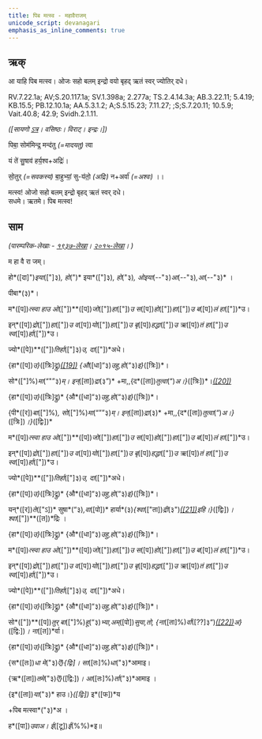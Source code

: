 ```yaml
---
title: पिब मत्स्व - महावैराजम्  
unicode_script: devanagari  
emphasis_as_inline_comments: true
---   
```


## ऋक्

आ याहि पिब मत्स्व। ओजः सहो बलम् इन्द्रो वयो बृहद् ऋतं स्वर् ज्योतिर् दधे।

RV.7.22.1a; AV;S.20.117.1a; SV.1.398a; 2.277a; TS.2.4.14.3a; AB.3.22.11; 5.4.19; KB.15.5; PB.12.10.1a; AA.5.3.1.2; A;S.5.15.23; 7.11.27; ;S;S.7.20.11; 10.5.9; Vait.40.8; 42.9; Svidh.2.1.11.

*([सायणो [ऽत्र](https://www.google.com/url?q=https://archive.org/stream/RgVedaWithSayanasCommentaryPart3/rv_sayanabhasya_part3%23page/n413/mode/2up&sa=D&ust=1542425956232000)। वसिष्ठः। विराट्। इन्द्रः।])*

पिबा॒ सोम॑मिन्द्र॒ मन्द॑तु *(=मादयतु)* त्वा

यं ते॑ सु॒षाव॑ हर्य॒श्व+अद्रिः॑।

सो॒तुर् *(=सवकस्य)* बा॒हुभ्यां॒ सु-य॑तो॒ *(अद्रिः)* न+अर्वा॑ *(=अश्वः)* ।।

मत्स्व! ओजो सहो बलम् इन्द्रो बृहद् ऋतं स्वर् दधे।  
सधमे। ऋतमे। पिब मत्स्व!

## साम

*(पारम्परिक-लेखाः - [१९३७-लेखा](https://www.google.com/url?q=https://archive.org/stream/sAmaveda-jaiminIya-paravastu-paramparA-docs/AASHEERVACHANA%2520SAAMAANI%23page/n6/mode/1up&sa=D&ust=1542425956233000)। [२०१५-लेखा](https://www.google.com/url?q=https://archive.org/stream/sAmaveda-jaiminIya-paravastu-paramparA-docs/AASHEERVACHANA%2520SAAMAANI%23page/n6/mode/1up&sa=D&ust=1542425956233000)। )*

म हा वै रा जम्।

हो*([दा]")*इया*(["]३)*, हो*(")* इया*(["]३)*, हो*("३)*, ओइया*(--"३)*आ*(--"३)*,आ*(--"३)* ।

पीबा*(३)*।

म*([प])*त्स्वा हाउ ओ*(["])**([प])*जो*(["])*हा*(["])*उ स*([प])*हो*(["])*हा*(["])*उ ब*([प])*लं हा*(["])*उ।

इन्*([प])*द्रो*(["])*हा*(["])*उ व*([प])*यो*(["])*हा*(["])*उ बृ*([प])*हद्धा*(["])*उ ऋ*([प])*तं हा*(["])*उ स्व*([प])*र्हा*(["])*उ।

ज्यो*([पे])**(["])*तिर्हा*(["]३)*उ, दा*(["])*अधे।

{हा*([प])*उ}*([त्रिः]द्रु)*[*([19])*](#ftnt19) {औ*([धा]“३)*उहु,हो*(“३)*इ}*([त्रिः])*।

सो*(["]%)*मा*(“"”३)*म्। इन्*([ता])*द्रा*(३”)* +मा,,{द*([ता])*तुत्वा*(“)*अ।}*([त्रिः])*।[*([20])*](#ftnt20)

{हा*([प])*उ}*([त्रिः]द्रु)* {औ*([धा]“३)*उहु,हो*(“३)*इ}*([त्रिः])*।

{पी*([र])*बा*(["]%)*, सो*(["]%)*मा*(“””३)*म्। इन्*([ता])*द्रा*(३)*  +मा,,{द*([ता])*तुत्वा*(“)*अ।}*([त्रिः])*।}*([द्विः])*

म*([प])*त्स्वा हाउ ओ*(["])**([प])*जो*(["])*हा*(["])*उ स*([प])*हो*(["])*हा*(["])*उ ब*([प])*लं हा*(["])*उ।

इन्*([प])*द्रो*(["])*हा*(["])*उ व*([प])*यो*(["])*हा*(["])*उ बृ*([प])*हद्धा*(["])*उ ऋ*([प])*तं हा*(["])*उ स्व*([प])*र्हा*(["])*उ।

ज्यो*([पे])**(["])*तिर्हा*(["]३)*उ, दा*(["])*अधे।

{हा*([प])*उ}*([त्रिः]द्रु)* {औ*([धा]“३)*उहु,हो*(“३)*इ}*([त्रिः])*।

यन्*([र])*ते*(["ऽ])* सुषा*(“३)*,वा*([पो])* हार्या*(३)*{श्वा*(["ता])*द्री*(३")*[*([21])*](#ftnt21)इहि।}*([द्विः])*। श्वा*(["])**([त])*द्रिः ।

{हा*([प])*उ}*([त्रिः]द्रु)* {औ*([धा]“३)*उहु,हो*(“३)*इ}*([त्रिः])*।

म*([प])*त्स्वा हाउ ओ*(["])**([प])*जो*(["])*हा*(["])*उ स*([प])*हो*(["])*हा*(["])*उ ब*([प])*लं हा*(["])*उ।

इन्*([प])*द्रो*(["])*हा*(["])*उ व*([प])*यो*(["])*हा*(["])*उ बृ*([प])*हद्धा*(["])*उ ऋ*([प])*तं हा*(["])*उ स्व*([प])*र्हा*(["])*उ।

ज्यो*([पे])**(["])*तिर्हा*(["]३)*उ, दा*(["])*अधे।

{हा*([प])*उ}*([त्रिः]द्रु)* {औ*([धा]“३)*उहु,हो*(“३)*इ}*([त्रिः])*।

सो*(["])**([प])*तुर् बा*(["]%)*हू*(“३)*भ्या,अम्*([पो])*सुया,तो, {ना*([ता]%)*र्वा*([??]३“)*[*([22])*](#ftnt22)अ}*([द्वि:])*। ना*([त])*र्वा।

{हा*([प])*उ}*([त्रिः]द्रु)* {औ*([धा]“३)*उहु,हो*(“३)*इ}*([त्रिः])*।

{स*([तः])*धा मे*("३)*ऎ}{द्विः]। सा*([तः]%)*धा*("३)*आमाइ।

{ऋ*([ता])*तमे*("३)*ऎ}*([द्वि:])*। आ*([तः]%)*र्ता*("३)*आमाइ ।

{इ*([ता])*या*("३)* हाउ।}*([द्विः])* इ*([फ])*य

+पिब मत्स्वा*("३)*अ ।

ह*([पा])*उवाअ। ई*([टू])*ई*(%%)*इ॥